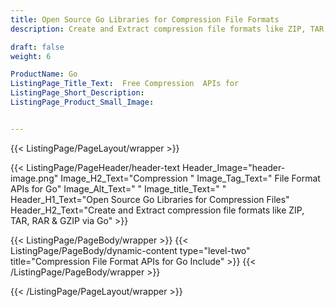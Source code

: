 ```yaml
---
title: Open Source Go Libraries for Compression File Formats
description: Create and Extract compression file formats like ZIP, TAR, RAR & GZIP via Go

draft: false
weight: 6

ProductName: Go
ListingPage_Title_Text:  Free Compression  APIs for
ListingPage_Short_Description: 
ListingPage_Product_Small_Image: 


---
```


{{< ListingPage/PageLayout/wrapper >}}

{{< ListingPage/PageHeader/header-text
Header_Image="header-image.png"
Image_H2_Text="Compression "
Image_Tag_Text=" File Format APIs for Go"
Image_Alt_Text=" "
Image_title_Text=" "
Header_H1_Text="Open Source Go Libraries for Compression Files"
Header_H2_Text="Create and Extract compression file formats like ZIP, TAR, RAR & GZIP via Go" >}}

{{< ListingPage/PageBody/wrapper >}}
{{< ListingPage/PageBody/dynamic-content type="level-two" title="Compression File Format APIs for Go Include" >}}
{{< /ListingPage/PageBody/wrapper >}}

{{< /ListingPage/PageLayout/wrapper >}}